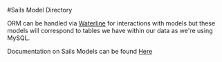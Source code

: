 #Sails Model Directory

ORM can be handled via [Waterline](https://github.com/balderdashy/waterline) for interactions with models but these
models will correspond to tables we have within our data as we're using MySQL.

Documentation on Sails Models can be found [Here](http://sailsjs.org/#!documentation/models)
